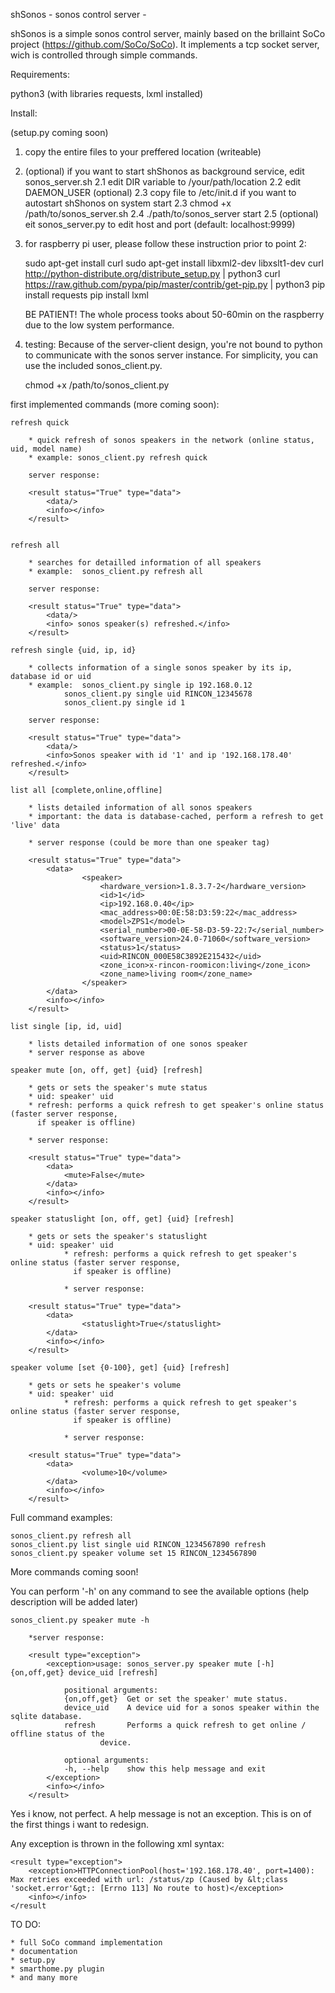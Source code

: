 shSonos    - sonos control server -

shSonos is a simple sonos control server, mainly based on the brillaint SoCo project (https://github.com/SoCo/SoCo). 
It implements a tcp socket server, wich is controlled through simple commands.
 
Requirements:

python3 (with libraries requests, lxml installed)


Install:

(setup.py coming soon)

1. copy the entire files to your preffered location (writeable)
2. (optional) if you want to start shShonos as background service, edit sonos_server.sh
	2.1 edit DIR variable to /your/path/location
	2.2 edit DAEMON_USER (optional)
	2.3 copy file to /etc/init.d if you want to autostart shShonos on system start
	2.3 chmod +x /path/to/sonos_server.sh
	2.4 ./path/to/sonos_server start
	2.5 (optional) eit sonos_server.py to edit host and port (default: localhost:9999)

3. for raspberry pi user, please follow these instruction prior to point 2:

	sudo apt-get install curl
	sudo apt-get install libxml2-dev libxslt1-dev
	curl http://python-distribute.org/distribute_setup.py | python3
	curl https://raw.github.com/pypa/pip/master/contrib/get-pip.py | python3
	pip install requests
	pip install lxml

	BE PATIENT! The whole process tooks about 50-60min on the raspberry due to the low system
	performance.

4. testing:
	Because of the server-client design, you're not bound to python to communicate 
	with the sonos server instance. For simplicity, you can use the included sonos_client.py.

	chmod +x /path/to/sonos_client.py
 	

first implemented commands (more coming soon):

	refresh quick

		* quick refresh of sonos speakers in the network (online status, uid, model name)
		* example: sonos_client.py refresh quick

		server response:

		<result status="True" type="data">
  			<data/>
  			<info></info>
		</result>


	refresh all

		* searches for detailled information of all speakers
		* example: 	sonos_client.py refresh all

		server response:

		<result status="True" type="data">
  			<data/>
  			<info> sonos speaker(s) refreshed.</info>
		</result>

	refresh single {uid, ip, id}

		* collects information of a single sonos speaker by its ip, database id or uid
		* example: 	sonos_client.py single ip 192.168.0.12
				sonos_client.py single uid RINCON_12345678
				sonos_client.py single id 1
		
		server response:

		<result status="True" type="data">
  			<data/>
  			<info>Sonos speaker with id '1' and ip '192.168.178.40' refreshed.</info>
		</result>

	list all [complete,online,offline]
	
		* lists detailed information of all sonos speakers
		* important: the data is database-cached, perform a refresh to get 'live' data
	
		* server response (could be more than one speaker tag)

		<result status="True" type="data">
  			<data>
    				<speaker>
      					<hardware_version>1.8.3.7-2</hardware_version>
      					<id>1</id>
      					<ip>192.168.0.40</ip>
      					<mac_address>00:0E:58:D3:59:22</mac_address>
      					<model>ZPS1</model>
      					<serial_number>00-0E-58-D3-59-22:7</serial_number>
      					<software_version>24.0-71060</software_version>
      					<status>1</status>
      					<uid>RINCON_000E58C3892E215432</uid>
      					<zone_icon>x-rincon-roomicon:living</zone_icon>
      					<zone_name>living room</zone_name>
    				</speaker>
  			</data>
  			<info></info>
		</result>

	list single [ip, id, uid]
	
		* lists detailed information of one sonos speaker
		* server response as above

	speaker mute [on, off, get] {uid} [refresh]

		* gets or sets the speaker's mute status
		* uid: speaker' uid
		* refresh: performs a quick refresh to get speaker's online status (faster server response, 
		  if speaker is offline)

		* server response:

		<result status="True" type="data">
			<data>
   	 			<mute>False</mute>
  			</data>
  			<info></info>
		</result>
		
	speaker statuslight [on, off, get] {uid} [refresh]
		
		* gets or sets the speaker's statuslight
		* uid: speaker' uid
                * refresh: performs a quick refresh to get speaker's online status (faster server response,
                  if speaker is offline)

                * server response:
 
		<result status="True" type="data">
  			<data>
    				<statuslight>True</statuslight>
  			</data>
  			<info></info>
		</result>

	speaker volume [set {0-100}, get] {uid} [refresh]
	
		* gets or sets he speaker's volume
		* uid: speaker' uid
                * refresh: performs a quick refresh to get speaker's online status (faster server response,
                  if speaker is offline)

                * server response:

		<result status="True" type="data">
			<data>
    				<volume>10</volume>
  			</data>
  			<info></info>
		</result>

Full command examples:

	sonos_client.py refresh all
	sonos_client.py list single uid RINCON_1234567890 refresh
	sonos_client.py speaker volume set 15 RINCON_1234567890

More commands coming soon!


You can perform '-h' on any command to see the available options (help description will be added later)

	sonos_client.py speaker mute -h
	
		*server response:

		<result type="exception">
  			<exception>usage: sonos_server.py speaker mute [-h] {on,off,get} device_uid [refresh]

				positional arguments:
  				{on,off,get}  Get or set the speaker' mute status.
  				device_uid    A device uid for a sonos speaker within the sqlite database.
  				refresh       Performs a quick refresh to get online / offline status of the
                		device.

				optional arguments:
				-h, --help    show this help message and exit
			</exception>
  			<info></info>
		</result>

Yes i know, not perfect. A help message is not an exception. This is on of the first things i want to redesign.
	


Any exception is thrown in the following xml syntax:

	<result type="exception">
  		<exception>HTTPConnectionPool(host='192.168.178.40', port=1400): Max retries exceeded with url: /status/zp (Caused by &lt;class 'socket.error'&gt;: [Errno 113] No route to host)</exception>
  		<info></info>
	</result



TO DO:

	* full SoCo command implementation
	* documentation
	* setup.py
	* smarthome.py plugin
	* and many more
 


	
